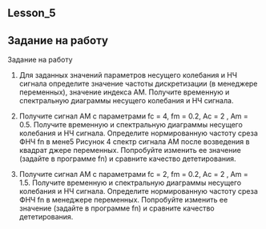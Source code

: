 ## Lesson_5

## Задание на работу

Задание на работу
1. Для заданных значений параметров несущего колебания и НЧ сигнала
определите значение частоты дискретизации (в менеджере переменных),
значение индекса АМ. Получите временную и спектральную диаграммы
несущего колебания и НЧ сигнала.

2. Получите сигнал АМ с параметрами fc = 4, fm = 0.2, Ac = 2 , Am = 0.5.
Получите временную и спектральную диаграммы несущего колебания и
НЧ сигнала. Определите нормированную частоту среза ФНЧ fn в мене5
Рисунок 4 спектр сигнала АМ после возведения в квадрат
джере переменных. Попробуйте изменить ее значение (задайте в программе fn) и сравните качество дететирования.

3. Получите сигнал АМ с параметрами fc = 2, fm = 0.2, Ac = 2 , Am = 1.5.
Получите временную и спектральную диаграммы несущего колебания и
НЧ сигнала. Определите нормированную частоту среза ФНЧ fn в менеджере переменных. Попробуйте изменить ее значение (задайте в программе fn) и сравните качество дететирования.